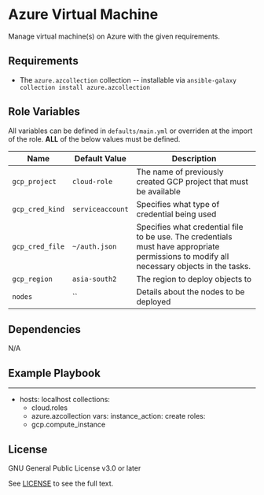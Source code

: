 Azure Virtual Machine
=====================

Manage virtual machine(s) on Azure with the given requirements.

Requirements
------------

* The `azure.azcollection` collection -- installable via `ansible-galaxy collection install azure.azcollection`

Role Variables
--------------

All variables can be defined in `defaults/main.yml` or overriden at the import of the role. **ALL** of the below values must be defined.

| Name              | Default Value       | Description          |
|-------------------|---------------------|----------------------|
| `gcp_project`     | `cloud-role` |  The name of previously created GCP project that must be available |
| `gcp_cred_kind`     | `serviceaccount` |  Specifies what type of credential being used |
| `gcp_cred_file`     | `~/auth.json` |  Specifies what credential file to be use. The credentials must have appropriate permissions to modify all necessary objects in the tasks. |
| `gcp_region`     | `asia-south2` |  The region to deploy objects to |
| `nodes`     | `` |  Details about the nodes to be deployed |

Dependencies
------------

N/A

Example Playbook
----------------

  ---
  - hosts: localhost
    collections:
      - cloud.roles
      - azure.azcollection
    vars:
      instance_action: create
    roles:
      - gcp.compute_instance

License
-------

GNU General Public License v3.0 or later

See [LICENSE](../../../LICENSE) to see the full text.